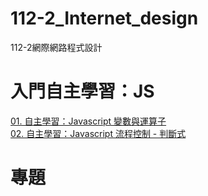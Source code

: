 # 112-2_Internet_design
112-2網際網路程式設計

# 入門自主學習：JS
[ 01. 自主學習：Javascript 變數與運算子](https://github.com/PeiHsiuLu/112-2_Internet_design/blob/main/Practice/float_math.html)  
[ 02. 自主學習：Javascript 流程控制 - 判斷式](https://github.com/PeiHsiuLu/112-2_Internet_design/blob/main/Practice/if.html)
# 專題
